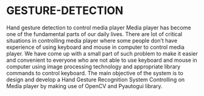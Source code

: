# GESTURE-DETECTION
Hand gesture detection to control media player
Media  player  has  become  one  of  the  fundamental parts  of  our  daily  lives.  There  are  lot  of  critical situations  in  controlling  media  player  where  some people don’t  have experience  of  using  keyboard  and mouse in computer to control media player. We have come up with a small part of such problem to make it easier and  convenient to everyone  who are  not able to use keyboard and mouse in computer using image processing  technology  and  appropriate  library commands to control keyboard.  The  main  objective  of  the  system  is  to  design  and develop a Hand Gesture Recognition System Controlling on Media  player  by  making  use  of OpenCV  and  Pyautogui  library.
